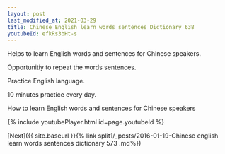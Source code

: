 ```yaml
---
layout: post
last_modified_at: 2021-03-29
title: Chinese English learn words sentences Dictionary 638 
youtubeId: efkRs3bHt-s
---
```

 
 
Helps to learn English words and sentences for Chinese speakers.

Opportunitiy to repeat the words sentences. 

Practice English language. 
 
10 minutes practice every day. 
 
How to learn English words and sentences for Chinese speakers 
 
{% include youtubePlayer.html id=page.youtubeId %}
 
 
[Next]({{ site.baseurl }}{% link  split1/_posts/2016-01-19-Chinese english learn words sentences dictionary 573 .md%})
 
